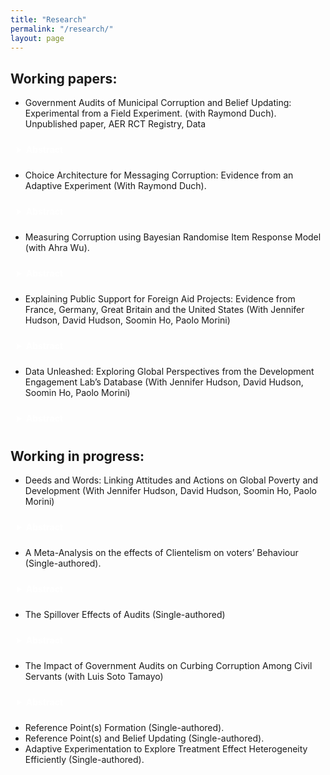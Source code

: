 ```yaml
---
title: "Research"
permalink: "/research/"
layout: page
---
```


## Working papers:

 - Government Audits of Municipal Corruption and Belief Updating: Experimental from a Field Experiment. (with Raymond Duch). Unpublished paper, AER RCT Registry, Data

<details style="padding: 10px; margin-bottom: 10px;">
  <summary style="cursor: pointer; font-weight: bold; color: white;">Abstract</summary>
  
 We implemented a field experiment that assesses whether citizens update corruption beliefs when presented with audit information about malfeasance in their municipal government. The video treatment reports audit results for Chilean municipalities; the control is a placebo video. We measure incentivized pre-treatment and post-treatment corruption beliefs of 5,528 subjects. When informed about corruption in their municipality subjects update negatively. Updating is correlated with reported malfeasance and with trends in malfeasance.  We find limited evidence of Bayesian learning. Treatment effects persist after one-month.  We observe higher donations to local public goods by treated subjects in municipalities with more positive audits.
  
</details>

 
 - Choice Architecture for Messaging Corruption: Evidence from an Adaptive Experiment (With Raymond Duch).

<details style="padding: 10px; margin-bottom: 10px;">
  <summary style="cursor: pointer; font-weight: bold; color: white;">Abstract</summary>
  
The presentation and framing of information are the foundations of many behavioural experiments. In the case of corruption, policymakers such as NGOs face the challenge of informing citizens about the levels of malfeasance found in their local constituency. This challenge implies identifying an optimal messaging strategy that is sufficiently compelling to attract the interest of citizens. We addressed this challenge by evaluating six strategies for information messages often used in corruption information experiments. Using historical data from local government audit reports in Chile and in partnership with the NGO Chile Transparente, we implemented an online adaptive experiment using a modified Thompson Sampling algorithm (Exploration sampling) in which the assignment probabilities of the information treatments were updated in 11 batches of 100 subjects each. The results showed no unique optimal information strategy for malfeasance messages. However, a loss-frame information strategy tends to be slightly more persuasive than other ways of conveying information about corruption. We also found evidence that more rudimentary information metrics of corruption can be equally persuasive compared to more sophisticated ones. Finally, we do not found significant differences between using spatial comparison (i.e. comparing corruption in a local government across local constituencies within the same region) versus a temporal comparison (i.e. comparing the same local government across time).
  
</details>

 - Measuring Corruption using Bayesian Randomise Item Response Model (with Ahra Wu).

<details style="padding: 10px; margin-bottom: 10px;">
  <summary style="cursor: pointer; font-weight: bold; color: white;">Abstract</summary>
  
Measuring the prevalence of corrupt behavior using surveys have been a challenge due to social desirability and non-responses biases. A whole number of indirect questioning survey techniques has been designed and conducted to elicit truthful answers to sensitive issue. However, most of the popular used techniques in the field of political science and economics are restrained to measure group-level prevalence of the sensitive behavior. In order to circumvent this limitation, we conducted a Randomized Item Count Response Technique (n = 6058 and n = 3692) that allowed us to estimate individual-level experiences of corrupt behavior at the local level.
  
</details>

 - Explaining Public Support for Foreign Aid Projects: Evidence from France, Germany, Great Britain and the United States (With Jennifer Hudson, David Hudson, Soomin Ho, Paolo Morini)

<details style="padding: 10px; margin-bottom: 10px;">
  <summary style="cursor: pointer; font-weight: bold; color: white;">Abstract</summary>

Public support is understood to be a condition for foreign aid spending in donor countries. But do donor publics have preferences on which aid projects foreign aid is spent? Drawing on a new dataset examining four donor countries – France, Germany, Great Britain and the United States (n= 26,169) – we leverage a unique conjoint experiment to better understand which attributes of aid projects generate more or less support with donor publics. Our results show that respondents are more likely to support projects targeting water, sanitation, and hygiene (WASH), food security, and heath programmes. Projects focused on gender equality, environment, infrastructure and social protection are negatively associated with support. In line with our expectations, we find effects for need and aid effectiveness: higher levels of extreme poverty and effectiveness of aid are associated with support for the development project, whereas low levels of need and low effectiveness are negatively associated with support. Second, we find few effects for region, with less support for projects targeted to the Middle East and Northern Africa. Finally, our main findings are robust when we remove need and effectiveness as attributes, demonstrating while these are important drivers of support, they do not crowd out other attributes or dimensions. Our findings show that in addition to preferences on overall levels of foreign aid spending, donor publics have a consistent set of preferences on how aid is spent. 
  
</details>

 - Data Unleashed: Exploring Global Perspectives from the Development Engagement Lab’s Database (With Jennifer Hudson, David Hudson, Soomin Ho, Paolo Morini)

<details style="padding: 10px; margin-bottom: 10px;">
  <summary style="cursor: pointer; font-weight: bold; color: white;">Abstract</summary>
  
  Your abstract content goes here.
  
</details>


## Working in progress:

- Deeds and Words: Linking Attitudes and Actions on Global Poverty and Development (With Jennifer Hudson, David Hudson, Soomin Ho, Paolo Morini)

<details style="padding: 10px; margin-bottom: 10px;">
  <summary style="cursor: pointer; font-weight: bold; color: white;">Abstract</summary>
  
Add Abstract
  
</details>

- A Meta-Analysis on the effects of Clientelism on voters’ Behaviour (Single-authored).

<details style="padding: 10px; margin-bottom: 10px;">
  <summary style="cursor: pointer; font-weight: bold; color: white;">Abstract</summary>
  
Clientelism has remained a pervasive phenomenon, undermining the integrity of elections and overall trust in the political system. Across disciplines, scholars have examined the effect of clientelism on several political and non-political outcomes. Numerous studies have provided empirical evidence on the strategic allocation of clientelistic benefits by politicians/brokers based on the type of voters they target and the type of benefits they provide. Although there is an implicit consensus on the direction of the impact of clientelism on these outcomes, there seems to be considerable heterogeneity regarding the magnitude of its impact. To be the best of my knowledge, no study has attempted to identify the pooled effect of this phenomenon across different contexts. This project will systematically identify published quantitative studies that have estimated the effects of clientelism in the last decade. Through meta-analysis, I will estimate the inverse variance-weighted average effect of clientelistic benefits on voters’ voting behaviour and their underlying beliefs about the quality of institutions. Secondly, using meta-regressions, I will explore the heterogeneity of effects of clientelism by estimating if the effects vary by the type of voters that politicians/brokers target (looking at ideological leanings, socioeconomic status, reciprocal voters, and historical ties) and the type of benefits that politicians/brokers provide (private vs excludable, different local benefits, and cash vs non-cash benefits). These analyses will help identify if there is an underlying effect of clientelism and understand what drives these effects.
  
</details>

- The Spillover Effects of Audits (Single-authored)

<details style="padding: 10px; margin-bottom: 10px;">
  <summary style="cursor: pointer; font-weight: bold; color: white;">Abstract</summary>

Governments across the globe have set audits as one of the primary mechanisms to measure and deter corruption. This paper focuses on the spillover effects of audits within local governments in Chile. Using a fuzzy regression discontinuity design, I exploit the discontinuity in allocating audits within local governments/departments to estimate the effects of audits within departments within each municipality. The fuzzy RD results will be completed using panel data from audits conducted between 2014-2024. I expect to present the preliminary results of both estimation strategies pre-registered in the analysis plan at the conference.

</details>

- The Impact of Government Audits on Curbing Corruption Among Civil Servants (with Luis Soto Tamayo)

<details style="padding: 10px; margin-bottom: 10px;">
  <summary style="cursor: pointer; font-weight: bold; color: white;">Abstract</summary>

Government audits, widely implemented to increase accountability, promote transparency, and identify patronage practices within the public sector, have been shown by early research to be an effective tool in curbing corruption. This paper focuses on the impact of audits on civil servants by looking at two main aspects: first, whether audits effectively discourage ‘rent-extraction’ behaviour among civil servants, and second, whether the audits have a moderated effect on civil servants with family affiliations, who may be more institutionally protected and more prone to resource misallocation. We employ a unique dataset sourced from Chile's 2016 financial and performance audits of civil servants and leverage the random audit assignment across 20 governmental institutions over 8,640 public servants.

</details>

- Reference Point(s) Formation (Single-authored). 
- Reference Point(s) and Belief Updating (Single-authored). 
- Adaptive Experimentation to Explore Treatment Effect Heterogeneity Efficiently (Single-authored). 
